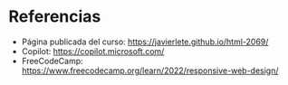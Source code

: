 # Referencias

- Página publicada del curso: https://javierlete.github.io/html-2069/
- Copilot: https://copilot.microsoft.com/
- FreeCodeCamp: https://www.freecodecamp.org/learn/2022/responsive-web-design/

